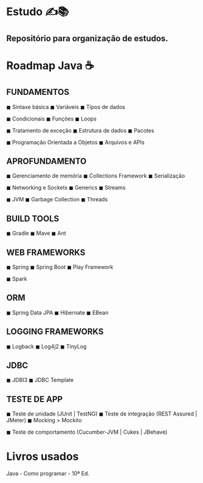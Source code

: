 # Estudo ✍📚

## Repositório para organização de estudos.


# Roadmap Java ☕

##  FUNDAMENTOS

◼ Sintaxe básica       																								◼ Variáveis																					◼ Tipos de dados

◼ Condicionais																												◼ Funções 																					◼ Loops

◼ Tratamento de exceção																								◼ Estrutura de dados																◼ Pacotes

◼ Programação Orientada a Objetos																			◼ Arquivos e APIs

## APROFUNDAMENTO

◼ Gerenciamento de memória																						◼ Collections Framework															◼ Serialização

◼ Networking e Sockets																								◼ Generics																					◼ Streams

◼ JVM																																	◼ Garbage Collection																◼ Threads

## BUILD TOOLS

◼ Gradle																															◼ Mave																							◼ Ant

## WEB FRAMEWORKS

◼ Spring																															◼ Spring Boot																				◼ Play Framework

◼ Spark

## ORM

◼ Spring Data JPA 																										◼ Hibernate																					◼ EBean

## LOGGING FRAMEWORKS

◼ Logback 																														◼ Log4j2																						◼ TinyLog

## JDBC

◼ JDBI3																																◼ JDBC Template

## TESTE DE APP

◼ Teste de unidade (JUnit | TestNG)                                   ◼ Teste de integração (REST Assured | JMeter)       ◼ Mocking > Mockito

◼ Teste de comportamento (Cucumber-JVM | Cukes | JBehave)

# Livros usados

Java - Como programar - 10ª Ed.

